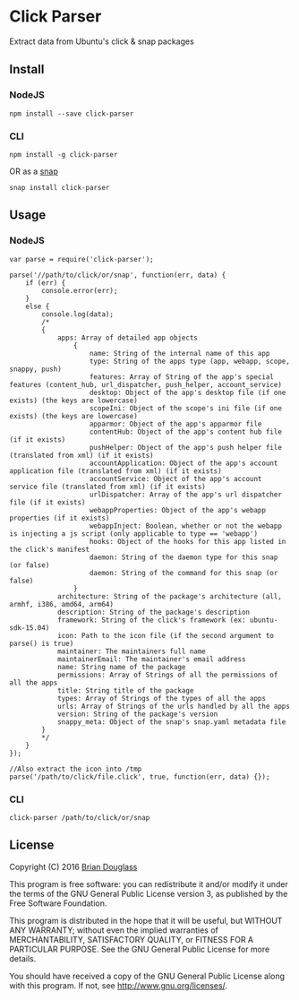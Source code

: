 # Click Parser

Extract data from Ubuntu's click & snap packages

## Install

### NodeJS

`npm install --save click-parser`

### CLI

`npm install -g click-parser`

OR as a [snap](https://uappexplorer.com/app/click-parser.bhdouglass)

`snap install click-parser`

## Usage

### NodeJS
~~~
var parse = require('click-parser');

parse('//path/to/click/or/snap', function(err, data) {
    if (err) {
        console.error(err);
    }
    else {
        console.log(data);
        /*
        {
            apps: Array of detailed app objects
                {
                    name: String of the internal name of this app
                    type: String of the apps type (app, webapp, scope, snappy, push)
                    features: Array of String of the app's special features (content_hub, url_dispatcher, push_helper, account_service)
                    desktop: Object of the app's desktop file (if one exists) (the keys are lowercase)
                    scopeIni: Object of the scope's ini file (if one exists) (the keys are lowercase)
                    apparmor: Object of the app's apparmor file
                    contentHub: Object of the app's content hub file (if it exists)
                    pushHelper: Object of the app's push helper file (translated from xml) (if it exists)
                    accountApplication: Object of the app's account application file (translated from xml) (if it exists)
                    accountService: Object of the app's account service file (translated from xml) (if it exists)
                    urlDispatcher: Array of the app's url dispatcher file (if it exists)
                    webappProperties: Object of the app's webapp properties (if it exists)
                    webappInject: Boolean, whether or not the webapp is injecting a js script (only applicable to type == 'webapp')
                    hooks: Object of the hooks for this app listed in the click's manifest
                    daemon: String of the daemon type for this snap (or false)
                    daemon: String of the command for this snap (or false)
                }
            architecture: String of the package's architecture (all, armhf, i386, amd64, arm64)
            description: String of the package's description
            framework: String of the click's framework (ex: ubuntu-sdk-15.04)
            icon: Path to the icon file (if the second argument to parse() is true)
            maintainer: The maintainers full name
            maintainerEmail: The maintainer's email address
            name: String name of the package
            permissions: Array of Strings of all the permissions of all the apps
            title: String title of the package
            types: Array of Strings of the types of all the apps
            urls: Array of Strings of the urls handled by all the apps
            version: String of the package's version
            snappy_meta: Object of the snap's snap.yaml metadata file
        }
        */
    }
});

//Also extract the icon into /tmp
parse('/path/to/click/file.click', true, function(err, data) {});
~~~

### CLI

`click-parser /path/to/click/or/snap`

## License

Copyright (C) 2016 [Brian Douglass](http://bhdouglass.com/)

This program is free software: you can redistribute it and/or modify it under the terms of the GNU General Public License version 3, as published
by the Free Software Foundation.

This program is distributed in the hope that it will be useful, but WITHOUT ANY WARRANTY; without even the implied warranties of MERCHANTABILITY, SATISFACTORY QUALITY, or FITNESS FOR A PARTICULAR PURPOSE.  See the GNU General Public License for more details.

You should have received a copy of the GNU General Public License along with this program.  If not, see <http://www.gnu.org/licenses/>.
